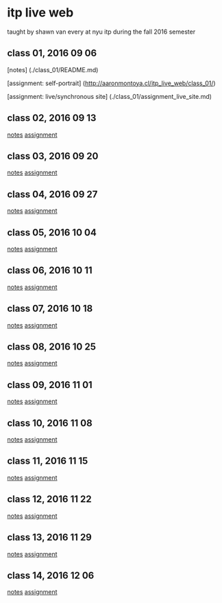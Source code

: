 # itp live web

taught by shawn van every
at nyu itp during the fall 2016 semester

## class 01, 2016 09 06

[notes]
(./class_01/README.md)

[assignment: self-portrait]
(http://aaronmontoya.cl/itp_live_web/class_01/)

[assignment: live/synchronous site]
(./class_01/assignment_live_site.md)


## class 02, 2016 09 13

[notes](./class_02/README.md)
[assignment](./class_02/README.md)

## class 03, 2016 09 20

[notes](./class_03/README.md)
[assignment](./class_03/README.md)

## class 04, 2016 09 27

[notes](./class_04/README.md)
[assignment](./class_04/README.md)

## class 05, 2016 10 04

[notes](./class_05/README.md)
[assignment](./class_05/README.md)

## class 06, 2016 10 11

[notes](./class_06/README.md)
[assignment](./class_06/README.md)

## class 07, 2016 10 18

[notes](./class_07/README.md)
[assignment](./class_07/README.md)

## class 08, 2016 10 25

[notes](./class_08/README.md)
[assignment](./class_08/README.md)

## class 09, 2016 11 01

[notes](./class_09/README.md)
[assignment](./class_09/README.md)

## class 10, 2016 11 08

[notes](./class_10/README.md)
[assignment](./class_10/README.md)

## class 11, 2016 11 15

[notes](./class_11/README.md)
[assignment](./class_11/README.md)

## class 12, 2016 11 22

[notes](./class_12/README.md)
[assignment](./class_12/README.md)

## class 13, 2016 11 29

[notes](./class_13/README.md)
[assignment](./class_13/README.md)

## class 14, 2016 12 06

[notes](./class_14/README.md)
[assignment](./class_14/README.md)
